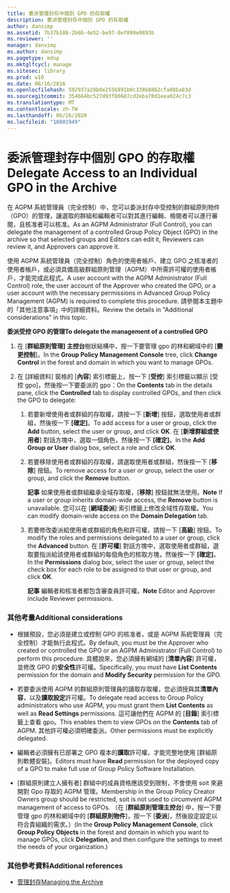 ```yaml
---
title: 委派管理封存中個別 GPO 的存取權
description: 委派管理封存中個別 GPO 的存取權
author: dansimp
ms.assetid: 7b37b188-2b6b-4e52-be97-8ef899e9893b
ms.reviewer: ''
manager: dansimp
ms.author: dansimp
ms.pagetype: mdop
ms.mktglfcycl: manage
ms.sitesec: library
ms.prod: w10
ms.date: 06/16/2016
ms.openlocfilehash: 592937a28b0e2556991b0c338b88b2cfa88ba83d
ms.sourcegitcommit: 354664bc527d93f80687cd2eba70d1eea024c7c3
ms.translationtype: MT
ms.contentlocale: zh-TW
ms.lasthandoff: 06/26/2020
ms.locfileid: "10801949"
---
```

# <span data-ttu-id="880a1-103">委派管理封存中個別 GPO 的存取權</span><span class="sxs-lookup"><span data-stu-id="880a1-103">Delegate Access to an Individual GPO in the Archive</span></span>


<span data-ttu-id="880a1-104">在 AGPM 系統管理員（完全控制）中，您可以委派封存中受控制的群組原則物件（GPO）的管理，讓選取的群組和編輯者可以對其進行編輯、檢閱者可以進行審閱，且核准者可以核准。</span><span class="sxs-lookup"><span data-stu-id="880a1-104">As an AGPM Administrator (Full Control), you can delegate the management of a controlled Group Policy Object (GPO) in the archive so that selected groups and Editors can edit it, Reviewers can review it, and Approvers can approve it.</span></span>

<span data-ttu-id="880a1-105">使用 AGPM 系統管理員（完全控制）角色的使用者帳戶、建立 GPO 之核准者的使用者帳戶，或必須具備高級群組原則管理（AGPM）中所需許可權的使用者帳戶，才能完成此程式。</span><span class="sxs-lookup"><span data-stu-id="880a1-105">A user account with the AGPM Administrator (Full Control) role, the user account of the Approver who created the GPO, or a user account with the necessary permissions in Advanced Group Policy Management (AGPM) is required to complete this procedure.</span></span> <span data-ttu-id="880a1-106">請參閱本主題中的「其他注意事項」中的詳細資料。</span><span class="sxs-lookup"><span data-stu-id="880a1-106">Review the details in "Additional considerations" in this topic.</span></span>

**<span data-ttu-id="880a1-107">委派受控 GPO 的管理</span><span class="sxs-lookup"><span data-stu-id="880a1-107">To delegate the management of a controlled GPO</span></span>**

1.  <span data-ttu-id="880a1-108">在 [**群組原則管理] 主控台**樹狀結構中，按一下要管理 gpo 的林和網域中的 [**變更控制**]。</span><span class="sxs-lookup"><span data-stu-id="880a1-108">In the **Group Policy Management Console** tree, click **Change Control** in the forest and domain in which you want to manage GPOs.</span></span>

2.  <span data-ttu-id="880a1-109">在 [詳細資料] 窗格的 [**內容**] 索引標籤上，按一下 [**受控**] 索引標籤以顯示 [受控 gpo]，然後按一下要委派的 gpo：</span><span class="sxs-lookup"><span data-stu-id="880a1-109">On the **Contents** tab in the details pane, click the **Controlled** tab to display controlled GPOs, and then click the GPO to delegate:</span></span>

    1.  <span data-ttu-id="880a1-110">若要新增使用者或群組的存取權，請按一下 [**新增**] 按鈕，選取使用者或群組，然後按一下 **[確定]**。</span><span class="sxs-lookup"><span data-stu-id="880a1-110">To add access for a user or group, click the **Add** button, select the user or group, and click **OK**.</span></span> <span data-ttu-id="880a1-111">在 [**新增群組或使用者**] 對話方塊中，選取一個角色，然後按一下 **[確定]**。</span><span class="sxs-lookup"><span data-stu-id="880a1-111">In the **Add Group or User** dialog box, select a role and click **OK**.</span></span>

    2.  <span data-ttu-id="880a1-112">若要移除使用者或群組的存取權，請選取使用者或群組，然後按一下 [**移除**] 按鈕。</span><span class="sxs-lookup"><span data-stu-id="880a1-112">To remove access for a user or group, select the user or group, and click the **Remove** button.</span></span>

        <span data-ttu-id="880a1-113">**記事** 如果使用者或群組繼承全域存取權，[**移除**] 按鈕就無法使用。</span><span class="sxs-lookup"><span data-stu-id="880a1-113">**Note** If a user or group inherits domain-wide access, the **Remove** button is unavailable.</span></span> <span data-ttu-id="880a1-114">您可以在 [**網域委派**] 索引標籤上修改全域性存取權。</span><span class="sxs-lookup"><span data-stu-id="880a1-114">You can modify domain-wide access on the **Domain Delegation** tab.</span></span>

         

    3.  <span data-ttu-id="880a1-115">若要修改委派給使用者或群組的角色和許可權，請按一下 [**高級**] 按鈕。</span><span class="sxs-lookup"><span data-stu-id="880a1-115">To modify the roles and permissions delegated to a user or group, click the **Advanced** button.</span></span> <span data-ttu-id="880a1-116">在 [**許可權**] 對話方塊中，選取使用者或群組，選取要指派給該使用者或群組的每個角色的核取方塊，然後按一下 **[確定]**。</span><span class="sxs-lookup"><span data-stu-id="880a1-116">In the **Permissions** dialog box, select the user or group, select the check box for each role to be assigned to that user or group, and click **OK**.</span></span>

        <span data-ttu-id="880a1-117">**記事** 編輯者和核准者都包含審查員許可權。</span><span class="sxs-lookup"><span data-stu-id="880a1-117">**Note** Editor and Approver include Reviewer permissions.</span></span>

         

### <span data-ttu-id="880a1-118">其他考量</span><span class="sxs-lookup"><span data-stu-id="880a1-118">Additional considerations</span></span>

-   <span data-ttu-id="880a1-119">根據預設，您必須是建立或控制 GPO 的核准者，或是 AGPM 系統管理員（完全控制）才能執行此程式。</span><span class="sxs-lookup"><span data-stu-id="880a1-119">By default, you must be the Approver who created or controlled the GPO or an AGPM Administrator (Full Control) to perform this procedure.</span></span> <span data-ttu-id="880a1-120">具體說來，您必須擁有網域的 [**清單內容**] 許可權，並修改 GPO 的**安全性**許可權。</span><span class="sxs-lookup"><span data-stu-id="880a1-120">Specifically, you must have **List Contents** permission for the domain and **Modify Security** permission for the GPO.</span></span>

-   <span data-ttu-id="880a1-121">若要委派使用 AGPM 的群組原則管理員的讀取存取權，您必須授與其**清單內容**，以及**讀取設定**許可權。</span><span class="sxs-lookup"><span data-stu-id="880a1-121">To delegate read access to Group Policy administrators who use AGPM, you must grant them **List Contents** as well as **Read Settings** permissions.</span></span> <span data-ttu-id="880a1-122">這可讓他們在 AGPM 的 [**目錄**] 索引標籤上查看 gpo。</span><span class="sxs-lookup"><span data-stu-id="880a1-122">This enables them to view GPOs on the **Contents** tab of AGPM.</span></span> <span data-ttu-id="880a1-123">其他許可權必須明確委派。</span><span class="sxs-lookup"><span data-stu-id="880a1-123">Other permissions must be explicitly delegated.</span></span>

-   <span data-ttu-id="880a1-124">編輯者必須擁有已部署之 GPO 複本的**讀取**許可權，才能完整地使用 [群組原則軟體安裝]。</span><span class="sxs-lookup"><span data-stu-id="880a1-124">Editors must have **Read** permission for the deployed copy of a GPO to make full use of Group Policy Software Installation.</span></span>

-   <span data-ttu-id="880a1-125">[群組原則建立人擁有者] 群組中的成員資格應該受到限制，不會使用 soit 來避開對 Gpo 存取的 AGPM 管理。</span><span class="sxs-lookup"><span data-stu-id="880a1-125">Membership in the Group Policy Creator Owners group should be restricted, soit is not used to circumvent AGPM management of access to GPOs.</span></span> <span data-ttu-id="880a1-126">（在 [**群組原則管理主控台**] 中，按一下要管理 gpo 的林和網域中的 [**群組原則物件**]，按一下 [**委派**]，然後設定設定以符合貴組織的需求。）</span><span class="sxs-lookup"><span data-stu-id="880a1-126">(In the **Group Policy Management Console**, click **Group Policy Objects** in the forest and domain in which you want to manage GPOs, click **Delegation**, and then configure the settings to meet the needs of your organization.)</span></span>

### <span data-ttu-id="880a1-127">其他參考資料</span><span class="sxs-lookup"><span data-stu-id="880a1-127">Additional references</span></span>

-   [<span data-ttu-id="880a1-128">管理封存</span><span class="sxs-lookup"><span data-stu-id="880a1-128">Managing the Archive</span></span>](managing-the-archive.md)

 

 






